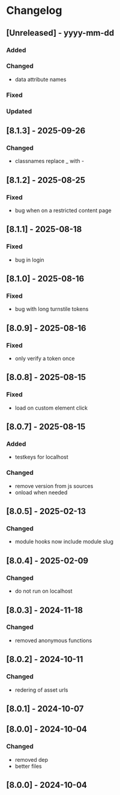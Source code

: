 # Changelog
## [Unreleased] - yyyy-mm-dd

### Added

### Changed
- data attribute names

### Fixed

### Updated

## [8.1.3] - 2025-09-26


### Changed
- classnames replace _ with -

## [8.1.2] - 2025-08-25


### Fixed
- bug when on a restricted content page

## [8.1.1] - 2025-08-18


### Fixed
- bug in login

## [8.1.0] - 2025-08-16


### Fixed
- bug with long turnstile tokens

## [8.0.9] - 2025-08-16


### Fixed
- only verify a token once

## [8.0.8] - 2025-08-15


### Fixed
- load on custom element click

## [8.0.7] - 2025-08-15


### Added
- testkeys for localhost

### Changed
- remove version from js sources
- onload when needed

## [8.0.5] - 2025-02-13


### Changed
- module hooks now include module slug

## [8.0.4] - 2025-02-09


### Changed
- do not run on localhost

## [8.0.3] - 2024-11-18


### Changed
- removed anonymous functions

## [8.0.2] - 2024-10-11


### Changed
- redering of asset urls

## [8.0.1] - 2024-10-07


## [8.0.0] - 2024-10-04


### Changed
- removed dep
- better files

## [8.0.0] - 2024-10-04
